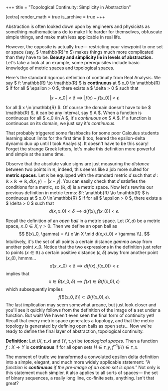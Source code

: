 +++
title = "Topological Continuity: Simplicity in Abstraction"

[extra]
render_math = true
is_archive = true
+++

Abstraction is often looked down upon by engineers and physicists as something mathematicians do to make life harder for themselves, obfuscate simple things, and make math less applicable in real life.

However, the opposite is actually true— restricting your viewpoint to one set or space (say, $ \mathbb\{R\}^n $) makes things much more complicated than they have to be. **Beauty and simplicity lie in levels of abstraction.** Let's take a look at an example, some prerequisites include basic knowledge of metric spaces and topological spaces.

Here's the standard rigorous definition of continuity from Real Analysis. We say $ f: \mathbb\{R\} \to \mathbb\{R\} $ is **continuous** at $ x\_0 \in \mathbb\{R\} $ if for all $ \epsilon > 0 $, there exists a $ \delta > 0 $ such that

$$
|x - x\_0| < \delta \implies |f(x)-f(x\_0)| < \epsilon
$$

for all $ x \in \mathbb\{R\} $. Of course the domain doesn't have to be $ \mathbb\{R\} $, it can be any interval, say $ A $. When a function is continuous for all $ x\_0 \in A $, it's *continuous on* $ A $. If a function is continuous on its domain, we just say it's *continuous*.

That probably triggered some flashbacks for some poor Calculus students learning about limits for the first time (I too, feared the epsilon-delta dynamic duo up until I took Analysis). It doesn't have to be this scary! Forget the strange Greek letters, let's make this definition more powerful and simple at the same time.

Observe that the absolute value signs are just measuring the *distance* between two points in $\mathbb{R}$, indeed, this seems like a job more suited for **metric spaces**. Let $\mathbb{R}$ be equipped with the standard metric $d$ such that $d: \mathbb{R} \times \mathbb{R} \to \mathbb{R}, \, d(x,y) = |x-y|$. You can easily check that $d$ satisfies the conditions for a metric, so $(\mathbb{R},d)$ is a metric space. Now let's rewrite our previous definition in metric terms: $f: \mathbb\{R\} \to \mathbb\{R\} $ is continuous at $ x\_0 \in \mathbb\{R\} $ if for all $ \epsilon > 0 $, there exists a $ \delta > 0 $ such that
$$
d(x, x\_0) < \delta \implies d(f(x),f(x\_0)) < \epsilon.
$$

Recall the definition of an *open ball* in a metric space. Let $(X,d)$ be a metric space, $x\_0 \in X, \gamma \gt 0$. Then we define an open ball as
$$ B(x\_0, \gamma) = \\{ x \in X \mid d(x,x\_0) < \gamma \\}. $$
Intuitively, it's the set of all points a certain distance *gamma* away from another point $x\_0$. Notice that the two expressions in the definition just refer to points $(x \in \mathbb{R})$ a certain positive distance $(\epsilon, \delta)$ away from another point $(x\_0)$, hmmm...
$$
d(x, x\_0) < \delta \implies d(f(x),f(x\_0)) < \epsilon
$$
implies that
$$
x \in B(x\_0, \delta) \implies f(x) \in B(f(x\_0), \epsilon)
$$
which subsequently implies
$$
f\left[B(x\_0, \delta) \right] \subset B(f(x\_0),\epsilon).
$$
The last implication may seem somewhat arcane, but just look closer and you'll see it quickly follows from the definition of the image of a set under a function. But wait! We haven't even seen the final form of continuity yet! Recall that every metric space generates a topology, and that the metric topology is generated by defining open balls as open sets... Now we're ready to define the final layer of abstraction, topological continuity.

**Definition:** Let $(X, \tau\_x )$ and $(Y, \tau\_y )$ be *topological spaces*. Then a function $f: X \to Y$ is **continuous** if for all open sets $H \in \tau\_y, \, f^{-1}(H) \in \tau\_x.$

The moment of truth: we transformed a convoluted epsilon delta definition into a simple, elegant, and much more widely applicable statement: *"A function is **continuous** if the pre-image of an open set is open."* Not only is this statement much simpler, it also applies to all sorts of spaces— the set of binary sequences, a really long line, co-finite sets, anything. Isn't that great?
